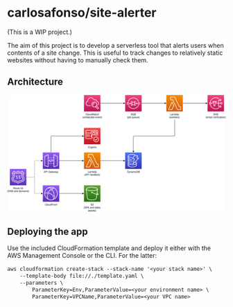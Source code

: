 # carlosafonso/site-alerter

(This is a WIP project.)

The aim of this project is to develop a serverless tool that alerts users when contents of a site change. This is useful to track changes to relatively static websites without having to manually check them.

## Architecture

![Architecture diagram](arch-diagram.png)

## Deploying the app

Use the included CloudFormation template and deploy it either with the AWS Management Console or the CLI. For the latter:

```
aws cloudformation create-stack --stack-name '<your stack name>' \
	--template-body file://./template.yaml \
	--parameters \
		ParameterKey=Env,ParameterValue=<your environment name> \
		ParameterKey=VPCName,ParameterValue=<your VPC name>
```
